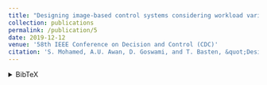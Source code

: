 ```yaml
---
title: "Designing image-based control systems considering workload variations"
collection: publications
permalink: /publication/5
date: 2019-12-12
venue: '58th IEEE Conference on Decision and Control (CDC)'
citation: 'S. Mohamed, A.U. Awan, D. Goswami, and T. Basten, &quot;Designing image-based control systems considering workload variations,&quot; <i>In IEEE 58th Conference on Decision and Control (CDC)</i>, 2019. <a href="https://pure.tue.nl/ws/portalfiles/portal/144403064/CDC_cam_ready.pdf">[pdf]</a> <a href="https://sajid-mohamed.github.io/files/CDC19SMohamed.pptx">[slides]</a>'
---
```

<details><summary>BibTeX</summary>
<p>
@inproceedings{mohamed2019designing, <br/>
  title={Designing image-based control systems considering workload variations}, <br/>
  author={Mohamed, Sajid and Awan, Asad Ullah and Goswami, Dip and Basten, Twan}, <br/>
  booktitle={IEEE 58th Conference on Decision and Control (CDC)}, <br/>
  pages={3997--4004}, <br/>
  year={2019}, <br/>
  organization={IEEE} <br/>
}
</p>
</details>


